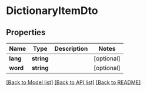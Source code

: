 # DictionaryItemDto

## Properties
Name | Type | Description | Notes
------------ | ------------- | ------------- | -------------
**lang** | **string** |  | [optional] 
**word** | **string** |  | [optional] 

[[Back to Model list]](../README.md#documentation-for-models) [[Back to API list]](../README.md#documentation-for-api-endpoints) [[Back to README]](../README.md)


